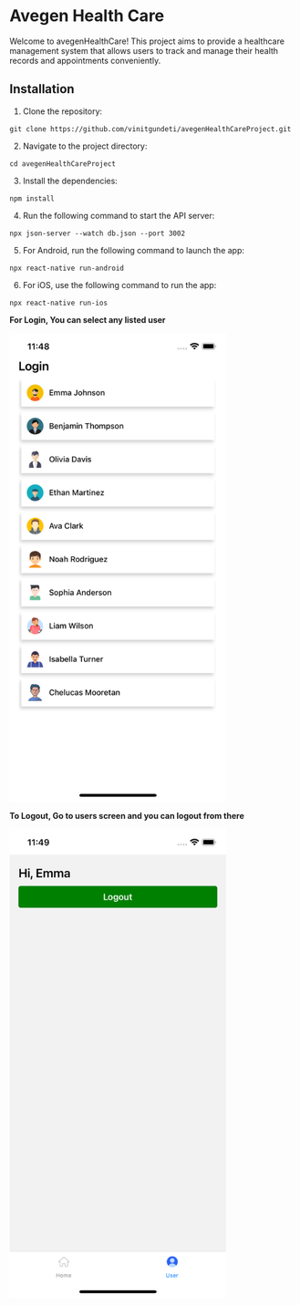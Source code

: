 # Avegen Health Care
Welcome to avegenHealthCare! This project aims to provide a healthcare management system that allows users to track and manage their health records and appointments conveniently.

## Installation

1. Clone the repository:
```shell
git clone https://github.com/vinitgundeti/avegenHealthCareProject.git
```
2. Navigate to the project directory:
```shell
cd avegenHealthCareProject
```
3. Install the dependencies:
```shell
npm install
```
4. Run the following command to start the API server:
```shell
npx json-server --watch db.json --port 3002
```
5. For Android, run the following command to launch the app:
```shell
npx react-native run-android
```
6. For iOS, use the following command to run the app:
```shell
npx react-native run-ios
```

**For Login, You can select any listed user**


<img src="src/assets/images/readme/login.png" alt="login" width="380">

**To Logout, Go to users screen and you can logout from there**


<img src="src/assets/images/readme/logout.png" alt="logout" width="380">
